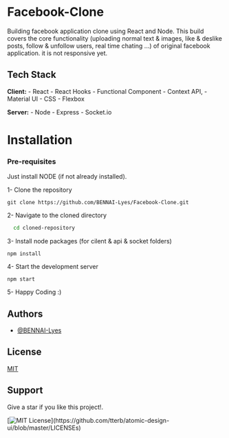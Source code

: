 
# Facebook-Clone

Building facebook application clone using React and Node. This build covers the core functionality (uploading normal text & images, like & deslike posts, follow & unfollow users, real time chating ...) of original facebook application. it is not responsive yet.

## Tech Stack

**Client:** 
    - React
    - React Hooks
    - Functional Component
    - Context API,
    - Material UI
    - CSS
    - Flexbox

**Server:** 
    - Node
    - Express
    - Socket.io



# Installation
### Pre-requisites 
 Just install NODE (if not already installed).

 1- Clone the repository
 ```
 git clone https://github.com/BENNAI-Lyes/Facebook-Clone.git
 ```
 2- Navigate to the cloned directory

```bash
  cd cloned-repository
```
3- Install node packages (for cilent & api & socket folders)
```
npm install 
```
4- Start the development server
```
npm start
```
5- Happy Coding :)
## Authors

- [@BENNAI-Lyes](https://github.com/BENNAI-Lyes)


## License

[MIT](https://choosealicense.com/licenses/mit/)


## Support

Give a star if you like this project!.


[![MIT License](https://img.shields.io/apm/l/atomic-design-ui.svg?)](https://github.com/tterb/atomic-design-ui/blob/master/LICENSEs)


